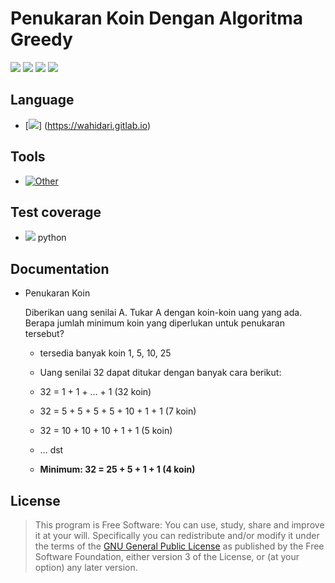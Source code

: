 # Penukaran Koin Dengan Algoritma Greedy

[![](https://gitlab.com/gitlab-org/gitlab-ee/badges/master/build.svg)](https://wahidari.gitlab.io)
[![](https://semaphoreci.com/api/v1/projects/2f1a5809-418b-4cc2-a1f4-819607579fe7/400484/shields_badge.svg)](https://wahidari.gitlab.io)
[![](https://img.shields.io/badge/docs-latest-brightgreen.svg?style=flat&maxAge=86400)](https://wahidari.gitlab.io)
[![](https://img.shields.io/badge/Find%20Me-%40wahidari-009688.svg?style=social)](https://wahidari.gitlab.io)

## Language

- [![](https://img.shields.io/badge/python-3.6-blue.svg)] (https://wahidari.gitlab.io) 

## Tools

- [![Other](https://img.shields.io/badge/spyder-3-red.svg)](https://gitlab.com/wahidari)

## Test coverage

- [![](https://gitlab.com/gitlab-org/gitaly/badges/master/coverage.svg)](https://wahidari.gitlab.io) python

## Documentation

- Penukaran Koin 
    
    
    Diberikan uang senilai A. Tukar A dengan koin-koin uang yang ada.  
    Berapa jumlah minimum koin yang diperlukan untuk penukaran tersebut?

    - tersedia banyak koin 1, 5, 10, 25
    
    - Uang  senilai 32 dapat ditukar dengan banyak cara berikut:
    
    - 32 = 1 + 1 + … + 1                     (32 koin)
    
    - 32 = 5 + 5 + 5 + 5 + 10 + 1 + 1   (7 koin)
    
    - 32 = 10 + 10 + 10 + 1 + 1           (5 koin)
    
    - … dst          
    
    - **Minimum: 32 = 25 + 5 + 1 + 1    (4 koin)**

<!--- Graph Sederhana dari Titik A ke I-->

<!--    ![](./ss/b.png)-->
    
<!--    Dari gambar di atas, kita dapat melihat bagaimana sebuah peta jalur perjalanan dapat direpresentasikan dengan -->
<!--    menggunakan graph, spesifiknya Directed Graph (graph berarah). Maka dari itu, untuk menyelesaikan permasalahan -->
<!--    jarak terpendek ini kita akan menggunakan struktur data graph untuk merepresentasikan peta. -->
<!--    Berikut adalah graph yang akan digunakan:-->

<!--- Graph Berarah dari Titik A ke I-->

<!--    ![](./ss/c.png)-->
    
<!--- Graph Berarah Beserta Jarak Masing-Masing Titik dari Titik A ke I-->

<!--    ![](./ss/d.png)-->
    
<!--    Untuk mencari jarak terpendek dari A ke B, sebuah algoritma greedy akan menjalankan langkah-langkah seperti berikut:-->
    
    
<!--    a. Kunjungi satu titik pada graph, dan ambil seluruh titik yang dapat dikunjungi dari titik sekarang.-->
    
    
<!--    b. Cari local maximum ke titik selanjutnya.-->
    
    
<!--    c. Tandai graph sekarang sebagai graph yang telah dikunjungi, dan pindah ke local maximum yang telah ditentukan.-->
    
    
<!--    d. Kembali ke langkah 1 sampai titik tujuan didapatkan.-->
    
<!--- ScreenShot 5-->

<!--    ![](./ss/e.png)-->
    
<!--    Dengan menggunakan algoritma greedy pada graph di atas, hasil akhir yang akan didapatkan sebagai jarak terpendek adalah A-C-D-G-I. -->
<!--    Hasi jarak terpendek yang didapatkan ini tidak tepat dengan jarak terpendek yang sebenarnya (A-B-H-I). -->
<!--    Algoritma greedy memang tidak selamanya memberikan solusi yang optimal, dikarenakan pencarian local maximum pada setiap langkahnya, -->
<!--    tanpa memperhatikan solusi secara keseluruhan.-->
<!--- ScreenShot 6-->

<!--    ![](./ss/f.png)-->

<!--- ScreenShot 7-->

<!--    ![](./ss/g.png)-->
    

## License
> This program is Free Software: 
You can use, study, share and improve it at your will. 
Specifically you can redistribute and/or modify it under the terms of the [GNU General Public License](https://www.gnu.org/licenses/gpl.html) 
as published by the Free Software Foundation, either version 3 of the License, or (at your option) any later version.
